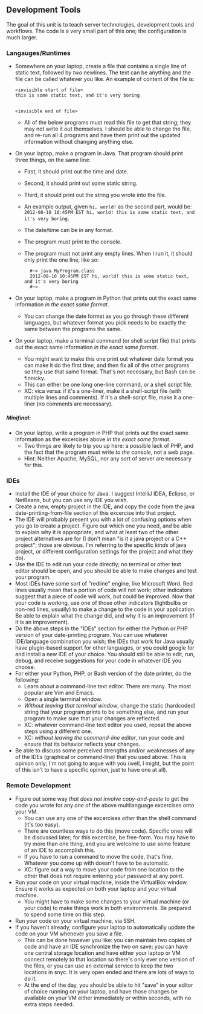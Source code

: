 ## Development Tools

The goal of this unit is to teach server technologies, development tools and workflows. The code is a very small part of this one; the configuration is much larger.

### Langauges/Runtimes
- Somewhere on your laptop, create a file that contains a single line of static text, followed by *two* newlines. The text can be anything and the file can be called whatever you like. An example of content of the file is:

	  <invisible start of file>
      this is some static text, and it's very boring
      
      
      <invisible end of file>
 
	- All of the below programs must read this file to get that string; they may not write it out themselves. I should be able to change the file, and re-run all 4 programs and have them print out the updated information without changing anything else.
- On your laptop, make a program in Java. That program should print three things, on the same line:
	- First, it should print out the time and date. 
	- Second, it should print out some static string.
	- Third, it should print out the string you wrote into the file.
	- An example output, given `hi, world!` as the second part, would be: `2012-08-10 10:45PM EST hi, world! this is some static text, and it's very boring`.
	- The date/time can be in any format.
	- The program must print to the console.
	- The program must not print any empty lines. When I run it, it should only print the one line, like so:
	
	
	        #~> java MyProgram.class
			2012-08-10 10:45PM EST hi, world! this is some static text, and it's very boring
			#~>
	
- On your laptop, make a program in Python that prints out the exact same information _in the exact same format_.
	- You can change the date format as you go through these different languages, but whatever format you pick needs to be exactly the same between the programs the same.
- On your laptop, make a terminal command (or shell script file) that prints out the exact same information _in the exact same format_.
	- You might want to make this one print out whatever date format you can make it do the first time, and then fix all of the other programs so they use that same format. That's not necessary, but Bash can be finnicky.
	- This can either be one long one-line command, or a shell script file.
	- XC: vica versa: if it's a one-liner, make it a shell-script file (with multiple lines and comments). If it's a shell-script file, make it a one-liner (no comments are necessary).
	
##### Minifinal:
- On your laptop, write a program in PHP that prints out the exact same information as the excercises above _in the exact same format_.
	- Two things are likely to trip you up here: a possible lack of PHP, and the fact that the program must write _to the console_, not a web page.
	- Hint: Neither Apache, MySQL, nor any sort of server are necessary for this.

### IDEs
- Install the IDE of your choice for Java. I suggest IntelliJ IDEA, Eclipse, or NetBeans, but you can use any IDE you wish.
- Create a new, empty project in the IDE, and copy the code from the java date-printing-from-file section of this excercise into that project.
- The IDE will probably present you with a lot of confusing options when you go to create a project. Figure out which one you need, and be able to explain why it is appropriate, and what at least two of the other project alternatives are for (I don't mean "is it a java project or a C++ project"; those are obvious. I'm referring to the specific *kinds* of java project, or different configuration settings for the project and what they do).
- Use the IDE to edit run your code directly; no terminal or other text editor should be open, and you should be able to make changes and test your program.
- Most IDEs have some sort of "redline" engine, like Microsoft Word. Red lines usually mean that a portion of code will not work; other indicators suggest that a piece of code will work, but could be improved. Now that your code is working, use one of those other indicators (lightbulbs or non-red lines, usually) to make a change to the code in your application. Be able to explain what the change did, and why it is an improvement (if it is an improvement).
- Do the above steps in the "IDEs" section for either the Python or PHP version of your date-printing program. You can use whatever IDE/language combination you wish; the IDEs that work for Java usually have plugin-based support for other languages, or you could google for and install a new IDE of your choice. You should still be able to edit, run, debug, and receive suggestions for your code in whatever IDE you choose.
- For either your Python, PHP, or Bash version of the date printer, do the following:
	- Learn about a command-line text editor. There are many. The most popular are Vim and Emacs.
	- Open a single terminal window.
	- *Without leaving that terminal window*, change the static (hardcoded) string that your program prints to be something else, and run your program to make sure that your changes are reflected.
	- XC: whatever command-line text editor you used, repeat the above steps using a different one.
	- XC: *without leaving the command-line editor*, run your code and ensure that its behavior reflects your changes.
- Be able to discuss some perceived strengths and/or weaknesses of any of the IDEs (graphical or command-line) that you used above. This is opinion only; I'm not going to argue with you (well, I might, but the point of this isn't to have a specific opinion, just to have one at all).

### Remote Development
- Figure out some way _that does not involve copy-and-paste_ to get the code you wrote for any *one* of the above multilanguage excercises onto your VM.
	- You can use any one of the excercises _other_ than the shell command (it's too easy).
	- There are countless ways to do this (move code). Specific ones will be discussed later; for this excercise, be free-form. You may have to try more than one thing, and you are welcome to use some feature of an IDE to accomplish this.
	- If you have to run a command to move the code, that's fine. Whatever you come up with doesn't have to be automatic.
	- XC: figure out a way to move your code from one location to the other that does not require entering your password at any point.
- Run your code on your virtual machine, inside the VirtualBox window. Ensure it works as expected on both your laptop and your virtual machine.
	- You might have to make some changes to your virtual machine (or your code) to make things work in both environments. Be prepared to spend some time on this step.
- Run your code on your virtual machine, via SSH.
- If you haven't already, configure your laptop to automatically update the code on your VM whenever you save a file.
	- This can be done however you like: you can maintain two copies of code and have an IDE synchronize the two on save; you can have one central storage location and have either your laptop or VM connect remotely to that location so there's only ever one version of the files, or you can use an external service to keep the two locations in snyc. It is very open ended and there are lots of ways to do it.
	- At the end of the day, you should be able to hit "save" in your editor of choice running on your laptop, and have those changes be available on your VM either immediately or within seconds, with no extra steps needed.